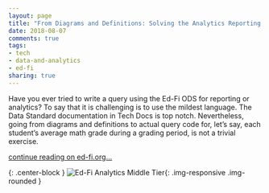 ```yaml
---
layout: page
title: "From Diagrams and Definitions: Solving the Analytics Reporting Gap"
date: 2018-08-07
comments: true
tags:
- tech
- data-and-analytics
- ed-fi
sharing: true
---
```


Have you ever tried to write a query using the Ed-Fi ODS for reporting or
analytics? To say that it is challenging is to use the mildest language. The
Data Standard documentation in Tech Docs is top notch. Nevertheless, going from
diagrams and definitions to actual query code for, let’s say, each student’s
average math grade during a grading period, is not a trivial exercise.

[continue reading on
ed-fi.org...](https://www.ed-fi.org/blog/2018/08/diagrams-definitions-solving-analytics-reporting-gap/)

{: .center-block }
![Ed-Fi Analytics Middle Tier](https://www.ed-fi.org/assets/2018/08/Analytics-Middle-Tier.png){: .img-responsive .img-rounded }
